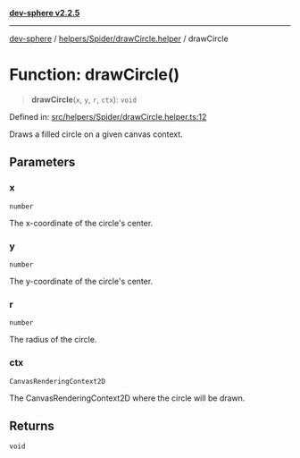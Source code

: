 [**dev-sphere v2.2.5**](../../../../README.md)

***

[dev-sphere](../../../../modules.md) / [helpers/Spider/drawCircle.helper](../README.md) / drawCircle

# Function: drawCircle()

> **drawCircle**(`x`, `y`, `r`, `ctx`): `void`

Defined in: [src/helpers/Spider/drawCircle.helper.ts:12](https://github.com/DumbNoxx/DevSphere/blob/eb3f80846f33282f6e0329ed2bac1585e686cd76/src/helpers/Spider/drawCircle.helper.ts#L12)

Draws a filled circle on a given canvas context.

## Parameters

### x

`number`

The x-coordinate of the circle's center.

### y

`number`

The y-coordinate of the circle's center.

### r

`number`

The radius of the circle.

### ctx

`CanvasRenderingContext2D`

The CanvasRenderingContext2D where the circle will be drawn.

## Returns

`void`
